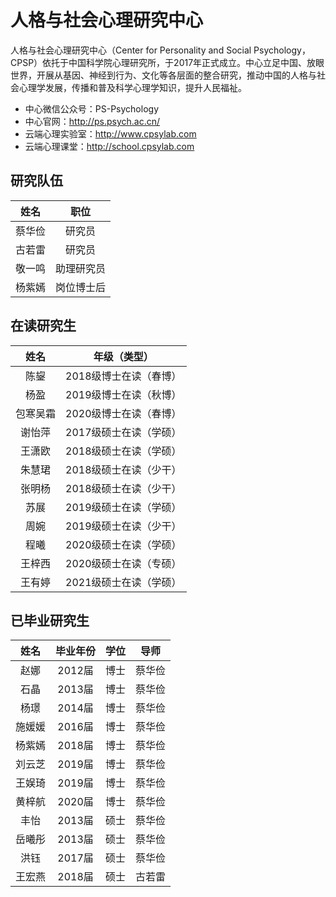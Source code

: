 # 人格与社会心理研究中心

人格与社会心理研究中心（Center for Personality and Social Psychology，CPSP）依托于中国科学院心理研究所，于2017年正式成立。中心立足中国、放眼世界，开展从基因、神经到行为、文化等各层面的整合研究，推动中国的人格与社会心理学发展，传播和普及科学心理学知识，提升人民福祉。

- 中心微信公众号：PS-Psychology
- 中心官网：http://ps.psych.ac.cn/
- 云端心理实验室：http://www.cpsylab.com
- 云端心理课堂：http://school.cpsylab.com

## 研究队伍

|姓名|职位|
| :-: | :-: |
|蔡华俭|研究员|
|古若雷|研究员|
|敬一鸣|助理研究员|
|杨紫嫣|岗位博士后|

## 在读研究生

|姓名|年级（类型）|
| :-: | :-: |
|陈鋆|2018级博士在读（春博）|
|杨盈|2019级博士在读（秋博）|
|包寒吴霜|2020级博士在读（春博）|
|谢怡萍|2017级硕士在读（学硕）|
|王潇欧|2018级硕士在读（学硕）|
|朱慧珺|2018级硕士在读（少干）|
|张明杨|2018级硕士在读（少干）|
|苏展|2019级硕士在读（学硕）|
|周婉|2019级硕士在读（少干）|
|程曦|2020级硕士在读（学硕）|
|王梓西|2020级硕士在读（专硕）|
|王有婷|2021级硕士在读（学硕）|

## 已毕业研究生

|姓名|毕业年份|学位|导师|
| :-: | :-: | :-: | :-: |
|赵娜|2012届|博士|蔡华俭|
|石晶|2013届|博士|蔡华俭|
|杨璟|2014届|博士|蔡华俭|
|施媛媛|2016届|博士|蔡华俭|
|杨紫嫣|2018届|博士|蔡华俭|
|刘云芝|2019届|博士|蔡华俭|
|王娱琦|2019届|博士|蔡华俭|
|黄梓航|2020届|博士|蔡华俭|
|丰怡|2013届|硕士|蔡华俭|
|岳曦彤|2013届|硕士|蔡华俭|
|洪钰|2017届|硕士|蔡华俭|
|王宏燕|2018届|硕士|古若雷|
